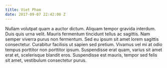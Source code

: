 ```yaml
---
title: Viet Pham
date: 2017-09-07 22:42:00 Z
---
```


Nullam volutpat quam a auctor dictum. Aliquam tempor gravida interdum. Duis quis urna velit. Mauris fermentum tincidunt tellus ac sagittis. Nam semper viverra purus non fermentum. Sed eu ipsum sit amet lorem sagittis consectetur. Curabitur facilisis ut sapien sed pretium. Vivamus vel mi at odio tempus porttitor non porttitor ipsum. Suspendisse erat quam, varius sit amet erat et, scelerisque blandit eros. Suspendisse est mauris, tempor sed felis sit amet, vestibulum consectetur purus.